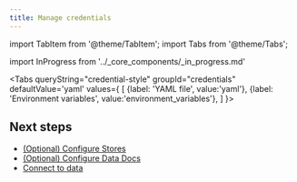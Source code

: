```yaml
---
title: Manage credentials
---
```


import TabItem from '@theme/TabItem';
import Tabs from '@theme/Tabs';

import InProgress from '../_core_components/_in_progress.md'

<InProgress/>

<Tabs 
  queryString="credential-style" 
  groupId="credentials" 
  defaultValue='yaml' 
  values={
   [
    {label: 'YAML file', value:'yaml'},
    {label: 'Environment variables', value:'environment_variables'},
   ]
  }>

  <TabItem value="yaml" label="YAML file">

<InProgress/>

  </TabItem>

  <TabItem value="environment_variables" label="Environment variables">

<InProgress/>

  </TabItem>

</Tabs>

## Next steps

- [(Optional) Configure Stores](./manage_metadata_stores.md)
- [(Optional) Configure Data Docs](./manage_metadata_stores.md)
- [Connect to data](../connect_to_data/connect_to_data)